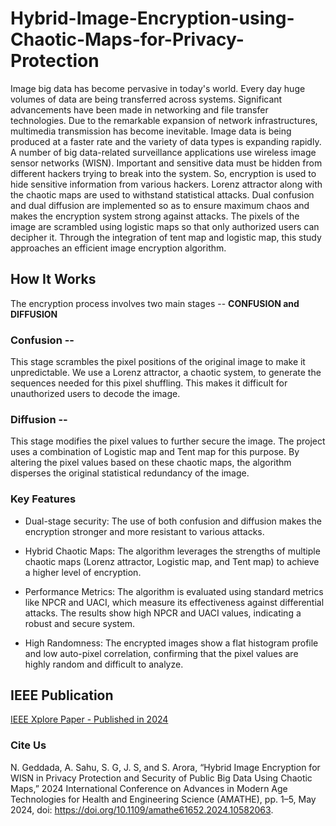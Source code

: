 # Hybrid-Image-Encryption-using-Chaotic-Maps-for-Privacy-Protection

Image big data has become pervasive in today's world. Every day huge volumes of data are being transferred across systems. Significant advancements have been made in networking and file transfer technologies. Due to the remarkable expansion of network infrastructures, multimedia transmission has become inevitable. Image data is being produced at a faster rate and the variety of data types is expanding rapidly. A number of big data-related surveillance applications use wireless image sensor networks (WISN). Important and sensitive data must be hidden from different hackers trying to break into the system. So, encryption is used to hide sensitive information from various hackers. Lorenz attractor along with the chaotic maps are used to withstand statistical attacks. Dual confusion and dual diffusion are implemented so as to ensure maximum chaos and makes the encryption system strong against attacks. The pixels of the image are scrambled using logistic maps so that only authorized users can decipher it. Through the integration of tent map and logistic map, this study approaches an efficient image encryption algorithm.

## How It Works

The encryption process involves two main stages -- **CONFUSION and DIFFUSION**

### Confusion --
This stage scrambles the pixel positions of the original image to make it unpredictable. We use a Lorenz attractor, a chaotic system, to generate the sequences needed for this pixel shuffling. This makes it difficult for unauthorized users to decode the image.

### Diffusion -- 
This stage modifies the pixel values to further secure the image. The project uses a combination of Logistic map and Tent map for this purpose. By altering the pixel values based on these chaotic maps, the algorithm disperses the original statistical redundancy of the image.


### Key Features

- Dual-stage security: The use of both confusion and diffusion makes the encryption stronger and more resistant to various attacks.

- Hybrid Chaotic Maps: The algorithm leverages the strengths of multiple chaotic maps (Lorenz attractor, Logistic map, and Tent map) to achieve a higher level of encryption.

- Performance Metrics: The algorithm is evaluated using standard metrics like NPCR and UACI, which measure its effectiveness against differential attacks. The results show high NPCR and UACI values, indicating a robust and secure system.

- High Randomness: The encrypted images show a flat histogram profile and low auto-pixel correlation, confirming that the pixel values are highly random and difficult to analyze.

## IEEE Publication
[IEEE Xplore Paper - Published in 2024](https://www.researchgate.net/publication/382230572_Hybrid_Image_Encryption_for_WISN_in_Privacy_Protection_and_Security_of_Public_Big_Data_Using_Chaotic_Maps)
### Cite Us
N. Geddada, A. Sahu, S. G, J. S, and S. Arora, “Hybrid Image Encryption for WISN in Privacy Protection and Security of Public Big Data Using Chaotic Maps,” 2024 International Conference on Advances in Modern Age Technologies for Health and Engineering Science (AMATHE), pp. 1–5, May 2024, doi: https://doi.org/10.1109/amathe61652.2024.10582063.
